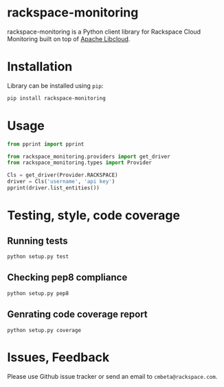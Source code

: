 # rackspace-monitoring

rackspace-monitoring is a Python client library for Rackspace Cloud Monitoring
built on top of [Apache Libcloud](http://libcloud.apache.org).

# Installation

Library can be installed using `pip`:

```bash
pip install rackspace-monitoring
```

# Usage

```python
from pprint import pprint

from rackspace_monitoring.providers import get_driver
from rackspace_monitoring.types import Provider

Cls = get_driver(Provider.RACKSPACE)
driver = Cls('username', 'api key')
pprint(driver.list_entities())
```

# Testing, style, code coverage

## Running tests

`python setup.py test`

## Checking pep8 compliance

`python setup.py pep8`

## Genrating code coverage report

`python setup.py coverage`

# Issues, Feedback

Please use Github issue tracker or send an email to `cmbeta@rackspace.com`.
